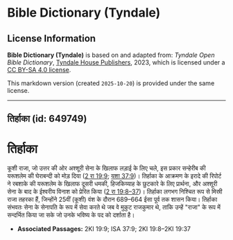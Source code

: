 # Bible Dictionary (Tyndale)

## License Information

**Bible Dictionary (Tyndale)** is based on and adapted from: _Tyndale Open Bible Dictionary_, [Tyndale House Publishers](https://tyndaleopenresources.com/), 2023, which is licensed under a [CC BY-SA 4.0 license](https://creativecommons.org/licenses/by-sa/4.0/legalcode.en).

This markdown version (created `2025-10-20`) is provided under the same license.



--------------------------------

## तिर्हाका (id: 649749)

तिर्हाका
========

कूशी राजा, जो उत्तर की ओर अश्शूरी सेना के खिलाफ लड़ाई के लिए चले, इस प्रकार सन्हेरीब की यरूशलेम की घेराबन्दी को मोड़ दिया ([2 रा 19:9](https://ref.ly/2Kgs19:9); [यशा 37:9](https://ref.ly/Isa37:9))। तिर्हाका के आक्रमण के इरादे की रिपोर्ट ने रबशाके की यरूशलेम के खिलाफ दूसरी धमकी, हिजकिय्याह के छुटकारे के लिए प्रार्थना, और अश्शूरी सेना के बाद के ईश्वरीय विनाश को प्रेरित किया ([2 रा 19:8–37](https://ref.ly/2Kgs19:8-2Kgs19:37))। तिर्हाका लगभग निश्चित रूप से मिस्री राजा तहरका हैं, जिन्होंने 25वीं (कूशी) वंश के दौरान 689–664 ईसा पूर्व तक शासन किया। तिर्हाका संभवतः सेना के सेनापति के रूप में सेवा करते थे जब वे मुकुट राजकुमार थे, ताकि उन्हें "राजा" के रूप में सन्दर्भित किया जा सके जो उनके भविष्य के पद को दर्शाता है।

* **Associated Passages:** 2KI 19:9; ISA 37:9; 2KI 19:8–2KI 19:37

